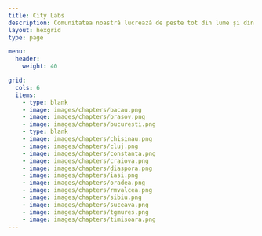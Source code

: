 ```yaml
---
title: City Labs
description: Comunitatea noastră lucrează de peste tot din lume și din toate orașele mari din România. Iată-le mai jos pe cele mai active dintre ele. Nu vezi orașul tău? Atunci scrie-ne și hai să pornim un City Lab împreună!
layout: hexgrid
type: page

menu: 
  header:
    weight: 40

grid:
  cols: 6
  items:
    - type: blank
    - image: images/chapters/bacau.png
    - image: images/chapters/brasov.png
    - image: images/chapters/bucuresti.png
    - type: blank
    - image: images/chapters/chisinau.png
    - image: images/chapters/cluj.png
    - image: images/chapters/constanta.png
    - image: images/chapters/craiova.png
    - image: images/chapters/diaspora.png
    - image: images/chapters/iasi.png
    - image: images/chapters/oradea.png
    - image: images/chapters/rmvalcea.png
    - image: images/chapters/sibiu.png
    - image: images/chapters/suceava.png
    - image: images/chapters/tgmures.png
    - image: images/chapters/timisoara.png
---
```

